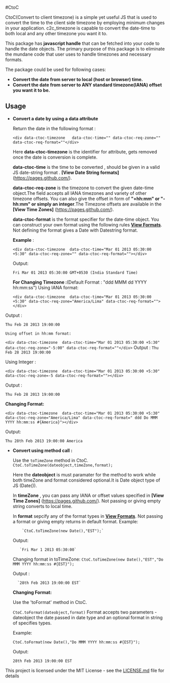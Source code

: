 #CtoC


CtoC(Convert to client timezone) is a simple yet useful JS that is used to convert the time to the client side timezone by employing minimum changes  in your application. c2c_timezone is capable to convert the  date-time to both local and any other timezone you want it to. 

This package has **javascript handle** that can be fetched into your code to handle the date objects. The primary purpose of this package is to eliminate the mundane code that user  uses to handle timezones and necessary formats.

The package could be used for following cases:
- **Convert the date from server to local (host or browser) time.**
- **Convert the date from server to ANY standard timezone(IANA) offset you want it to be.**



## Usage

 - **Convert a date by using a data attribute**
    
   Return the date in the following format :
     
   `<div data-ctoc-timezone   data-ctoc-time="" data-ctoc-req-zone="" data-ctoc-req-format=""</div>`
   
   Here **data-ctoc-timezone** is the identifier for attribute,  gets removed once the date is conversion is complete.
   
   **data-ctoc-time** is the time to be converted , should be given in a valid JS date-string  format . **[View Date String formats]**  (https://pages.github.com/).
   
   **data-ctoc-req-zone** is the timezone to convert the given date-time object.The field accepts all IANA timezones and variety of other timezone offsets. You can also give the offset in form of **"+hh:mm" or "-hh:mm" or simply an integer**.The Timezone offsets are available in the **[View Time Zones]**  (https://pages.github.com/).
   
   **data-ctoc-format** is the format specifier for the date-time object. You can construct your own format using the following rules       **[View Formats](https://pages.github.com/)**. Not defining the format gives a Date with Datestring format.
   
   **Example** :
   
   `<div data-ctoc-timezone  data-ctoc-time="Mar 01 2013 05:30:00 +5:30" data-ctoc-req-zone="" data-ctoc-req-format=""></div>`
    
   Output:
   
    `Fri Mar 01 2013 05:30:00 GMT+0530 (India Standard Time)`
   
   **For Changing Timezone :**(Default Format : "ddd MMM dd YYYY hh:mm:ss")
    Using IANA format:
   
   `<div data-ctoc-timezone  data-ctoc-time="Mar 01 2013 05:30:00 +5:30" data-ctoc-req-zone="America/Lima" data-ctoc-req-format=""></div>`
    
  Output :
  
  `Thu Feb 28 2013 19:00:00`
   
    Using offset in hh:mm format:
   
   `<div data-ctoc-timezone  data-ctoc-time="Mar 01 2013 05:30:00 +5:30" data-ctoc-req-zone="-5:00" data-ctoc-req-format=""</div>`
Output :
  `Thu Feb 28 2013 19:00:00`
  
  Using Integer :
  
  `<div data-ctoc-timezone  data-ctoc-time="Mar 01 2013 05:30:00 +5:30" data-ctoc-req-zone=-5 data-ctoc-req-format=""></div>`
  
  Output :
  
  `Thu Feb 28 2013 19:00:00`
                                
  **Changing Format:** 
   
   `<div data-ctoc-timezone  data-ctoc-time="Mar 01 2013 05:30:00 +5:30" data-ctoc-req-zone="America/Lima" data-ctoc-req-format=" ddd Do MMM YYYY hh:mm:ss #{America}"></div>`
   
   Output:
   
   `Thu 28th Feb 2013 19:00:00 America`
  
  
  
- **Convert using method call :**

  
   Use the  `toTimeZone` method in CtoC.
        `CtoC.toTimeZone(dateobject,timeZone,format);`
        
   Here the **dateobject** is must paramater for the method to work while both timeZone and format considered optional.It is Date object type of JS (Date()).
   
   In **timeZone** , you can pass any IANA or offset values specified in  **[View Time Zones]**  (https://pages.github.com/). Not passing or giving empty string converts to local time.  
   
   In **format** sepcify any of the format types in **[View Formats](https://pages.github.com/)**. Not passing a format or giving empty returns in default format.
   Example:
          
          `CtoC.toTimeZone(new Date(),"EST");`
          
   Output:
         
         `Fri Mar 1 2013 05:30:00`
    
    Changing format in toTimeZone:
        `CtoC.toTimeZone(new Date(),"EST","Do MMM YYYY hh:mm:ss #{EST}");`
        
    Output :
        
        `28th Feb 2013 19:00:00 EST`
    
   **Changing Format:**
         
  Use the 'toFormat' method in CtoC.
     
     `CtoC.toFormat(dateobject,format)`
  Format accepts two parameters - dateobject the date passed in date type and an optional format in string of specifies types.
  
  Example:
  
  `CtoC.toFormat(new Date(),"Do MMM YYYY hh:mm:ss #{EST}");`
  
  Output:
  
  `28th Feb 2013 19:00:00 EST`



This project is licensed under the MIT License - see the [LICENSE.md](LICENSE.md) file for details


